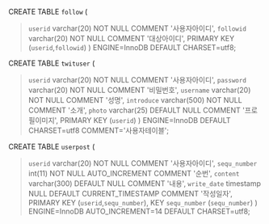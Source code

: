 CREATE TABLE `follow` (
> `userid` varchar(20) NOT NULL COMMENT '사용자아이디',
> `followid` varchar(20) NOT NULL COMMENT '대상아이디',
> PRIMARY KEY (`userid`,`followid`)
) ENGINE=InnoDB DEFAULT CHARSET=utf8;

CREATE TABLE `twituser` (
> `userid` varchar(20) NOT NULL COMMENT '사용자아이디',
> `password` varchar(20) NOT NULL COMMENT '비밀번호',
> `username` varchar(20) NOT NULL COMMENT '성명',
> `introduce` varchar(500) NOT NULL COMMENT '소개',
> `photo` varchar(25) DEFAULT NULL COMMENT '프로필이미지',
> PRIMARY KEY (`userid`)
) ENGINE=InnoDB DEFAULT CHARSET=utf8 COMMENT='사용자테이블';

CREATE TABLE `userpost` (
> `userid` varchar(20) NOT NULL COMMENT '사용자아이디',
> `sequ_number` int(11) NOT NULL AUTO\_INCREMENT COMMENT '순번',
> `content` varchar(300) DEFAULT NULL COMMENT '내용',
> `write_date` timestamp NULL DEFAULT CURRENT\_TIMESTAMP COMMENT '작성일자',
> PRIMARY KEY (`userid`,`sequ_number`),
> KEY `sequ_number` (`sequ_number`)
) ENGINE=InnoDB AUTO\_INCREMENT=14 DEFAULT CHARSET=utf8;